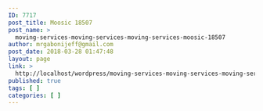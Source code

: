 ```yaml
---
ID: 7717
post_title: Moosic 18507
post_name: >
  moving-services-moving-services-moving-services-moosic-18507
author: mrgabonijeff@gmail.com
post_date: 2018-03-28 01:47:48
layout: page
link: >
  http://localhost/wordpress/moving-services-moving-services-moving-services-moosic-18507/
published: true
tags: [ ]
categories: [ ]
---
```

